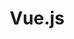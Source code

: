 ---
view: category
lang: en
order: 1
top: true
title: Vue.js
description: El Vue.js es el framework Javascript de mayor ascenso de los últimos años y con certeza tiene su espacio especial aquí
excerpt: El Vue.js es el framework Javascript de mayor ascenso de los últimos años
slug: vuejs
meta:
  - property: og:image
    content: /image-social-share.png
  - name: twitter:image
    content: /image-social-share.png
---